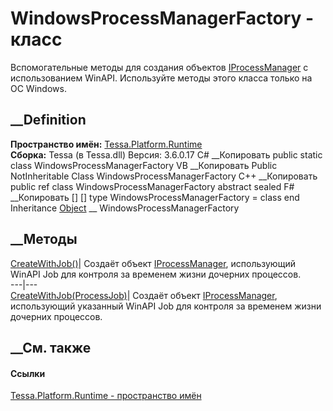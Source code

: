 # WindowsProcessManagerFactory - класс
Вспомогательные методы для создания объектов
[IProcessManager](T_Tessa_Platform_Runtime_IProcessManager.htm) с
использованием WinAPI. Используйте методы этого класса только на ОС Windows.
## __Definition
 **Пространство имён:** [Tessa.Platform.Runtime](N_Tessa_Platform_Runtime.htm)  
 **Сборка:** Tessa (в Tessa.dll) Версия: 3.6.0.17
C# __Копировать
     public static class WindowsProcessManagerFactory
VB __Копировать
     Public NotInheritable Class WindowsProcessManagerFactory
C++ __Копировать
     public ref class WindowsProcessManagerFactory abstract sealed
F# __Копировать
     [<AbstractClassAttribute>]
    [<SealedAttribute>]
    type WindowsProcessManagerFactory = class end
Inheritance
    [Object](https://learn.microsoft.com/dotnet/api/system.object) __ WindowsProcessManagerFactory
##  __Методы
[CreateWithJob()](M_Tessa_Platform_Runtime_WindowsProcessManagerFactory_CreateWithJob.htm)|
Создаёт объект
[IProcessManager](T_Tessa_Platform_Runtime_IProcessManager.htm), использующий
WinAPI Job для контроля за временем жизни дочерних процессов.  
---|---  
[CreateWithJob(ProcessJob)](M_Tessa_Platform_Runtime_WindowsProcessManagerFactory_CreateWithJob_1.htm)|
Создаёт объект
[IProcessManager](T_Tessa_Platform_Runtime_IProcessManager.htm), использующий
указанный WinAPI Job для контроля за временем жизни дочерних процессов.  
## __См. также
#### Ссылки
[Tessa.Platform.Runtime - пространство имён](N_Tessa_Platform_Runtime.htm)
